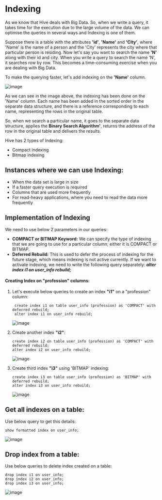 # Indexing

As we know that Hive deals with Big Data. So, when we write a query, it takes time for the execution due to the large volume of the data. We can optimise the queries in several ways and Indexing is one of them.

Suppose there is a table with the attributes **'id'**, **'Name'** and **'City'**, where 'Name' is the name of a person and the 'City' represents the city where that particular person is residing. Now let's say you want to search the name **'N'** along with their id and city. When you write a query to search the name 'N', it searches row by row. This becomes a time-consuming exercise when you are dealing with Big Data.

To make the querying faster, let's add indexing on the **'Name'** column.

![image](https://user-images.githubusercontent.com/56078504/203054175-94560771-a6c0-484d-b4ff-0e213b2af8d6.png)

As we can see in the image above, the indexing has been done on the 'Name' column. Each name has been added in the sorted order in the separate data structure, and there is a reference corresponding to each name, representing the rows in the original table.

So, when we search a particular name, it goes to the separate data structure, applies the **Binary Search Algorithm'**, returns the address of the row in the original table and delivers the results.

Hive has 2 types of Indexing: 
- Compact indexing
- Bitmap indexing

## Instances where we can use Indexing:
- When the data set is large in size
- If a faster query execution is required
- Columns that are used more frequently
- For read-heavy applications, where you need to read the data more frequently

## Implementation of Indexing

We need to use below 2 parameters in our queries:

- **COMPACT or BITMAP Keyword:** We can specify the type of indexing that we are going to use for a particular column; either it is COMPACT or BITMAP.
- **Deferred Rebuild:** This is used to defer the process of indexing for the future stage, which means indexing is not active currently. If we want to activate indexing, we need to write the following query separately: **_alter index i1 on user_info rebuild;_** 

#### Creating Index on "profession" columns:

1. Let's execute below queries to create an index **"i1"** on a "profession" column:

   ````
    create index i1 on table user_info (profession) as 'COMPACT' with deferred rebuild;
    alter index i1 on user_info rebuild;
   ````

   ![image](https://user-images.githubusercontent.com/56078504/203059684-61a523fc-c129-4112-b8e7-75690e78d2f6.png)

2. Create another index **"i2"**:

   ````
   create index i2 on table user_info (profession) as 'COMPACT' with deferred rebuild;
   alter index i2 on user_info rebuild;   
   ````
   
   ![image](https://user-images.githubusercontent.com/56078504/203064952-e49619ad-6727-486c-a498-6097dd329335.png)

3. Create third index **"i3"** using 'BITMAP' indexing:

   ````
   create index i3 on table user_info (profession) as 'BITMAP' with deferred rebuild;
   alter index i3 on user_info rebuild;
   ````
   
   ![image](https://user-images.githubusercontent.com/56078504/203065525-c8e4ee2e-93d6-4dd7-b95e-d3e00c94be2b.png)

## Get all indexes on a table:

Use below query to get this details:

  ````
  show formatted index on user_info;
  ````
   
  ![image](https://user-images.githubusercontent.com/56078504/203066271-53fdeadc-b52a-4af7-be51-e847392a5b6f.png)


## Drop index from a table:

Use below queries to delete index created on a table:

  ````
  drop index i1 on user_info;
  drop index i2 on user_info;
  drop index i3 on user_info;
  ````
  
  ![image](https://user-images.githubusercontent.com/56078504/203067051-ceb3be8a-14bb-4e9b-81e5-fa00de0cebfe.png)




